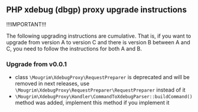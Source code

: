 ## PHP xdebug (dbgp) proxy upgrade instructions

!!!IMPORTANT!!!

The following upgrading instructions are cumulative. That is, if you want to upgrade from version A to version C and there is version B between A and C, you need to follow the instructions for both A and B.

### Upgrade from v0.0.1

- class `\Mougrim\XdebugProxy\RequestPreparer` is deprecated and will be removed in next releases, use `\Mougrim\XdebugProxy\RequestPreparer\RequestPreparer` instead of it
- `\Mougrim\XdebugProxy\Handler\CommandToXdebugParser::buildCommand()` method was added, implement this method if you implement it

